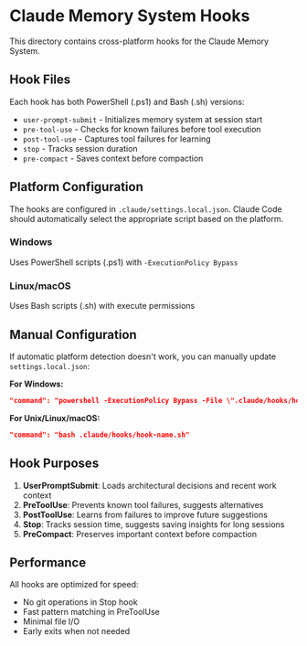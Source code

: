 # Claude Memory System Hooks

This directory contains cross-platform hooks for the Claude Memory System.

## Hook Files

Each hook has both PowerShell (.ps1) and Bash (.sh) versions:
- `user-prompt-submit` - Initializes memory system at session start
- `pre-tool-use` - Checks for known failures before tool execution
- `post-tool-use` - Captures tool failures for learning
- `stop` - Tracks session duration
- `pre-compact` - Saves context before compaction

## Platform Configuration

The hooks are configured in `.claude/settings.local.json`. Claude Code should automatically select the appropriate script based on the platform.

### Windows
Uses PowerShell scripts (.ps1) with `-ExecutionPolicy Bypass`

### Linux/macOS
Uses Bash scripts (.sh) with execute permissions

## Manual Configuration

If automatic platform detection doesn't work, you can manually update `settings.local.json`:

**For Windows:**
```json
"command": "powershell -ExecutionPolicy Bypass -File \".claude/hooks/hook-name.ps1\""
```

**For Unix/Linux/macOS:**
```json
"command": "bash .claude/hooks/hook-name.sh"
```

## Hook Purposes

1. **UserPromptSubmit**: Loads architectural decisions and recent work context
2. **PreToolUse**: Prevents known tool failures, suggests alternatives
3. **PostToolUse**: Learns from failures to improve future suggestions
4. **Stop**: Tracks session time, suggests saving insights for long sessions
5. **PreCompact**: Preserves important context before compaction

## Performance

All hooks are optimized for speed:
- No git operations in Stop hook
- Fast pattern matching in PreToolUse
- Minimal file I/O
- Early exits when not needed